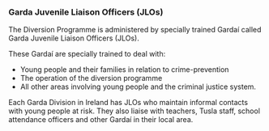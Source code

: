 ###  **Garda Juvenile Liaison Officers (JLOs)**

The Diversion Programme is administered by specially trained Gardaí called
Garda Juvenile Liaison Officers (JLOs).

These Gardaí are specially trained to deal with:

  * Young people and their families in relation to crime-prevention 
  * The operation of the diversion programme 
  * All other areas involving young people and the criminal justice system. 

Each Garda Division in Ireland has JLOs who maintain informal contacts with
young people at risk. They also liaise with teachers, Tusla staff, school
attendance officers and other Gardaí in their local area.
